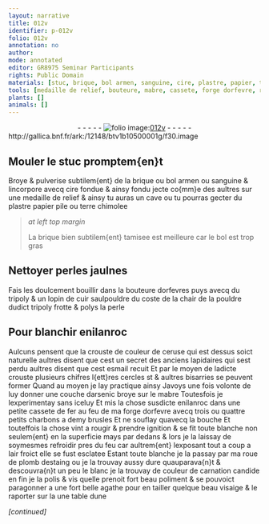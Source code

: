 ```yaml
---
layout: narrative
title: 012v
identifier: p-012v
folio: 012v
annotation: no
author:
mode: annotated
editor: GR8975 Seminar Participants
rights: Public Domain
materials: [stuc, brique, bol armen, sanguine, cire, plastre, papier, terre chimolee, bol, perles, tripoly, cuir, perle, enilanroc, ceruse, esmail, arsenic, mabre, fer, charbons, plomb, destaing, agathe]
tools: [medaille de relief, bouteure, mabre, cassete, forge dorfevre, roue de plomb]
plants: []
animals: []
---
```


<div class="folio" align="center">- - - - - <a href="http://gallica.bnf.fr/ark:/12148/btv1b10500001g/f30.image" target="_blank"><img src="https://cu-mkp.github.io/2017-workshop-edition/assets/photo-icon.png" alt="folio image: " style="display:inline-block; margin-bottom:-3px;"/>012v</a> - - - - - </div> http://gallica.bnf.fr/ark:/12148/btv1b10500001g/f30.image   

## Mouler le <span class="m">stuc</span> promptem{en}t

 
Broye & pulverise subtilem{ent} de la <span class="m">brique</span> ou <span class="m">bol <span class="pl">armen</span></span> ou <span class="m">sanguine</span> & lincorpore avecq <span class="m">cire</span> fondue & ainsy fondu jecte co{mm}e des aultres sur une <span class="tl">medaille de relief</span> & ainsy tu auras un cave ou tu pourras gecter du <span class="m">plastre</span> <span class="m">papier</span> pile ou <span class="m">terre chimolee</span>
 
> *at left top margin*
> 
>   La <span class="m">brique</span> bien subtilem{ent} tamisee est meilleure car le <span class="m">bol</span> est trop gras
    

## Nettoyer <span class="m">perles</span> jaulnes

 
Fais les doulcement bouillir dans la <span class="tl">bouteure</span> d<span class="pro">orfevres</span> puys avecq du <span class="m">tripoly</span> & un lopin de <span class="m">cuir</span> saulpouldre du coste de la chair de la pouldre dudict <span class="m">tripoly</span> frotte & polys la <span class="m">perle</span>
    

## Pour blanchir <span class="m">enilanroc</span>

 
Aulcuns pensent que la crouste de couleur de <span class="m">ceruse</span> qui est dessus soict naturelle aultres disent que cest un secret des anciens <span class="pro">lapidaires</span> qui sest perdu aultres disent que cest <span class="m">esmail</span> recuit Et par le moyen de ladicte crouste plusieurs chifres l{ett}res cercles st & aultres bisarries se peuvent former Quand au moyen je lay practique ainsy Javoys une fois volonte de luy donner une couche d<span class="m">arsenic</span> broye sur le <span class="m"><span class="tl">mabre</span></span> Toutesfois je lexperimentay sans iceluy Et mis la chose susdicte <span class="m">enilanroc</span> dans une petite <span class="tl">cassete</span> de <span class="m">fer</span> au feu de ma <span class="tl">forge d<span class="pro">orfevre</span></span> avecq trois ou quattre petits <span class="m">charbons</span> a demy brusles Et ne souflay quavecq la bouche Et touteffois la chose vint a rougir & prendre ignition & se fit toute blanche non seulem{ent} en la superficie mays par dedans & lors je la laissay de soymesmes refroidir pres du feu car aultrem{ent} lexposant tout a coup a lair froict elle se fust esclatee Estant toute blanche je la passay par ma <span class="tl">roue de <span class="m">plomb</span></span> <span class="m">destaing</span> ou je la trouvay aussy dure quauparava{n}t & descouvra{n}t un peu le blanc je la trouvay de couleur de carnation candide en fin je la polis & vis quelle prenoit fort beau poliment & se pouvoict paragonner a une fort belle <span class="m">agathe</span> pour en tailler quelque beau visaige & le raporter sur la une table dune 
 
*[continued]*
 
